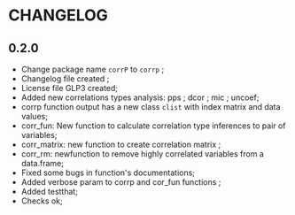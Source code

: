 # CHANGELOG

## 0.2.0

- Change package name `corrP` to `corrp` ;
- Changelog file created ;
- License file GLP3 created;
- Added new correlations types analysis: pps ; dcor ; mic ; uncoef;
- corrp function output has a new class `clist` with index matrix and data values;
- corr_fun: New function to calculate correlation type inferences to pair of variables;
- corr_matrix: new function to create correlation matrix ;
- corr_rm: newfunction to remove highly correlated variables from a data.frame;
- Fixed some bugs in function's documentations;
- Added verbose param to corrp and cor_fun functions ; 
- Added testthat;
- Checks ok;
